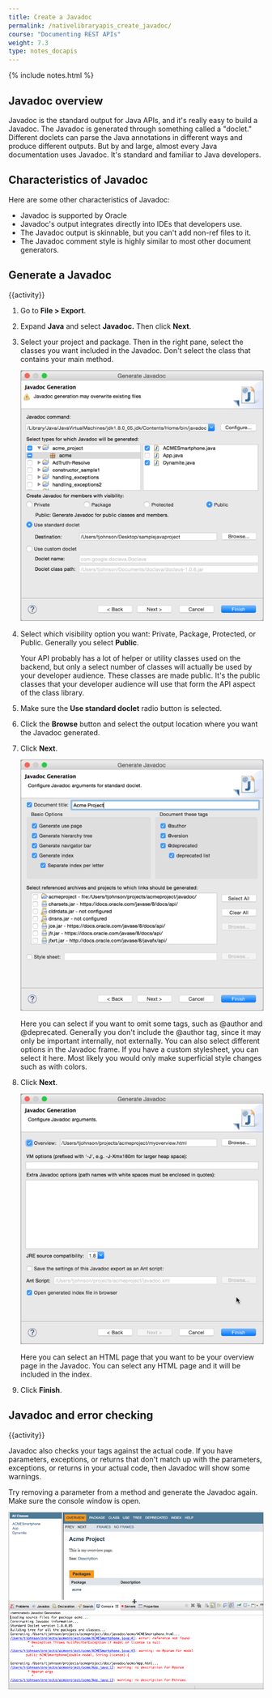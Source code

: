 ```yaml
---
title: Create a Javadoc
permalink: /nativelibraryapis_create_javadoc/
course: "Documenting REST APIs"
weight: 7.3
type: notes_docapis
---
```


{% include notes.html %}
## Javadoc overview
Javadoc is the standard output for Java APIs, and it's really easy to build a Javadoc. The Javadoc is generated through something called a "doclet." Different doclets can parse the Java annotations in different ways and produce different outputs. But by and large, almost every Java documentation uses Javadoc. It's standard and familiar to Java developers.

## Characteristics of Javadoc
Here are some other characteristics of Javadoc:

* Javadoc is supported by Oracle
* Javadoc's output integrates directly into IDEs that developers use.
* The Javadoc output is skinnable, but you can't add non-ref files to it.
* The Javadoc comment style is highly similar to most other document generators.

## Generate a Javadoc
{{activity}}

1. Go to **File > Export**.
2. Expand **Java** and select **Javadoc.** Then click **Next**.
3. Select your project and package. Then in the right pane, select the classes you want included in the Javadoc. Don't select the class that contains your main method.

	<img src="/images_api/generatejavadoc.png" alt="Generating a Javadoc" />

4. Select which visibility option you want: Private, Package, Protected, or Public. Generally you select **Public**.

	Your API probably has a lot of helper or utility classes used on the backend, but only a select number of classes will actually be used by your developer audience. These classes are made public. It's the public classes that your developer audience will use that form the API aspect of the class library.

5. Make sure the **Use standard doclet** radio button is selected.
6. Click the **Browse** button and select the output location where you want the Javadoc generated.
7. Click **Next**.

	<img src="/images_api/javadocnext1.png" alt="Javadoc next screen" />

	Here you can select if you want to omit some tags, such as @author and @deprecated. Generally you don't include the @author tag, since it may only be important internally, not externally. You can also select different options in the Javadoc frame. If you have a custom stylesheet, you can select it here. Most likely you would only make superficial style changes such as with colors.

8. Click **Next**.

	<img src="/images_api/generatejavadocnext2.png" alt="Overview page" />

	Here you can select an HTML page that you want to be your overview page in the Javadoc. You can select any HTML page and it will be included in the index.

9. Click **Finish**.

## Javadoc and error checking

{{activity}}

Javadoc also checks your tags against the actual code. If you have parameters, exceptions, or returns that don't match up with the parameters, exceptions, or returns in your actual code, then Javadoc will show some warnings.

Try removing a parameter from a method and generate the Javadoc again. Make sure the console window is open.

<img src="/images_api/javadocerrorchecking.png" alt="Javadoc error checking" />
